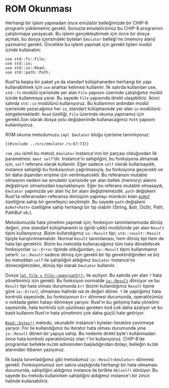 # ROM Okunması

Herhangi bir işlem yapmadan önce emülatör belleğimizde bir CHIP-8 programı
yüklememiz gerekli. Sonuçta emulatörümüz bu CHIP-8 programını çalıştırmaya
yarayacak. Bu işlemi gerçekleştirmek için önce bir dosya açmalı, bu dosya
içerisindeki byteları `Emulator` belleği'ne (memory alanı) yazmamız
gerekli. Öncelikle bu işlemi yapmak için gerekli tipleri modül içinde
kullanalım:

```rust,no_run,noplaypen
use std::fs::File;
use std::io;
use std::io::Read;
use std::path::Path;
```

Rust'ta başka bir paket ya da standart kütüphaneden herhangi bir yapı
kullanabilmek için `use` anahtar kelimesi kullanılır. İlk satırda
kullanılan use, `std::fs` modülü içerisinde yer alan `File` yapısını
üzerinde çalıştığımız modül içinde kullanmaya yarar. Bu sayede `File`
yapısında direkt ulaşabiliriz. İkinci satırda `std::io` modülünü kullanıyoruz.
Bu kullanımın ardından modül içerisinde yazacağımız her `io`,
standart kütüphanede yer alan `io` modülünü simgelemektedir.
`Read` özelliği, `File` üzerinde okuma yapmamız için gerekli.Son olarak dosya
yolu değişkeninde kullanacağımız `Path` yapısını kullanılıyoruz.

ROM okuma metodumuzu `impl Emulator` bloğu içerisine tanımlıyoruz:

```rust,no_run,noplaypen
{{#include ../src/emulator.rs:67:73}}
```

`rom_oku` isimli bu metod, `Emulator` instance'ının bir parçası olduğundan
ilk parametresi: `&mut self`'dir. Instance'ın sahipliğini, bu fonksiyona
almamak için, `self` referans olarak kullanılır. Eğer sadece `self` olarak
kullansaydık, instance sahipliği bu fonksiyonun çağrılmasıyla, bu
fonksiyona geçecekti ve bir daha dışarıdan erişime izin verilmeyecekti. Bu
referansın mutable olmasının nedeni ise emulatör içerisinde yer alan bellek
(memory) alanını değiştiriyor olmamızdan kaynaklanıyor. Eğer bu referans
mutable olmasaydı, `Emulator` yapımızda yer alan hiç bir alanı
değiştiremezdik. `path` değişkeni Rust'ta referansdan-referansa dönüşüm
yapmayı mümkün kılan
[`AsRef`](https://doc.rust-lang.org/std/convert/trait.AsRef.html)
özelliğine sahip bir genelleyici seçilmiştir. Bu sayede `path` değişkeni
`AsRef<Path>` özelliğine sahip herhangi bir tip olabilir (String, &str,
OsStr, Path, PathBuf vb.).

Metodumuzda hata yönetimi yapmak için; fonksiyon tanımlamamızda dönüş
değeri, yine standart kütüphanenin io (girdi-çıktı) modülünde yer alan
`Result` tipini kullanıyoruz. Bizim kullandığımız `io::Result` tipi;
`std::result::Result` tipiyle karıştırılmamalıdır. Normal `Result`
tanımlaması, hem dönüş tipi hem de hata tipi gerektirir. Bizim bu metodda
kullanacağımız tüm hata dönebilecek fonksiyonlar `io::Error` tipinde
olduğundan, `io::Result` tipini kullanmamız yeterli. `io::Result` sadece
dönüş için gerekli bir tip gerektirdiğinden ve biz bu metoddan 
`self` ile sahipliğini aldığımız `Emulator` instance'ını döneceğimizden,
dönüş tipi olarak `Emulator` kullanılır.

Dosya
[`let file = File::open(path)?;`](https://doc.rust-lang.org/std/fs/struct.File.html#metod.open)
ile açılıyor. Bu satırda yer alan `?` hata yönetimimiz için gerekli. Bu
fonksiyon normalde
[`io::Result`](https://doc.rust-lang.org/std/io/type.Result.html)
dönüyor ve bu `Result` tipi hata olması
durumunda `Err` (bizim kullandığımız `Result` tipine göre `io::Error`),
olmaması halinde ise `Ok` değeri döner. `?` ile yaptığımız hata kontrolü
sayesinde, bu fonksiyonun `Err` dönmesi durumunda, operatörümüz o noktada
gelen hatayı dönmeye yarıyor. Rust'ın bu gelişmiş hata yönetimi sayesinde,
hata kontrolü için yazılması gereken kod çok daha azalıyor ve bu basit
kullanım Rust'ın hata yönetimini çok daha güçlü hale getiriyor.

[`Read::bytes()`](https://doc.rust-lang.org/std/io/trait.Read.html#metod.bytes)
metodu, okunabilir instance'ı byteları iteratöre çevirmeye yarıyor. For
ile kullandığımız bu iterator hata olması durumunda yine `io::Result` dönen
bir yapıya sahip. Bu nedenle direkt byte'ı kullanmadan önce hata kontrolü
operatörümüz olan `?`'ini kullanıyoruz. CHIP-8'de programlar bellekte
`0x200` adresinden başladığından dolayı, belleğin `0x200` alanından itibaren
yazıyoruz.

İlk başta tanımladığımız gibi metodumuz `io::Result<Emulator>` dönmesi
gerekli. Fonksiyonumuz son satıra ulaştığında herhangi bir hata olmaması
durumunda, sahipliğini aldığımız instance ile birlikte  `Ok(self)` dönüyor.
Bu sayede bu metodu kullanırken sahipliğini aldığımız instance'ı bir zincir
halinde kullanabiliriz.
